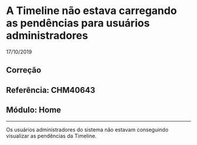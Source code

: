 # A Timeline não estava carregando as pendências para usuários administradores
17/10/2019
## Correção
## Referência: CHM40643
## Módulo: Home
***

Os usuários administradores do sistema não estavam conseguindo visualizar as pendências da Timeline.